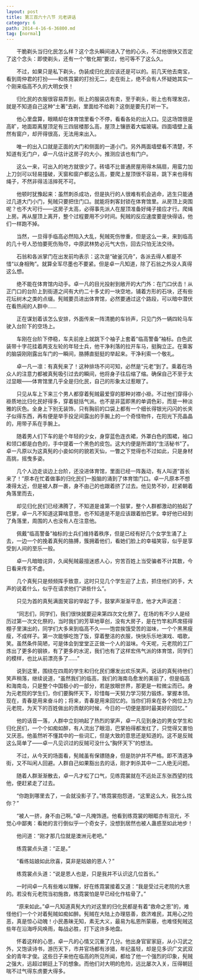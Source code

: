 ```yaml
---
layout: post
title: 第三百六十八节 元老讲话
category: 6
path: 2014-4-16-6-36800.md
tag: [normal]
---
```


　　干脆剃头当归化民怎么样？这个念头瞬间进入了他的心头，不过他很快又否定了这个念头：即使剃头，还有一个“敬化期”要过，他可等不了这么久。

　　不过，如果只是私下剃头，伪装成归化民应该还是可以的。前几天他去南宝，看到周仲君的打扮——和练霓裳的打扮无二，走在街上，绝不会有人怀疑她其实一个刚来临高不久的大明女侠！

　　归化民的衣服很容易弄到，街上的服装店有卖，至于剃头，街上也有理发店，就是不知道自己这种“土著”去剃，里面给不给剃？这倒是要先打听一下。

　　他心里盘算，眼睛却在体育馆里看个不停，看看各处的出入口。见这场馆很是高旷，地面距离屋顶足有三四层楼那么高，屋顶上镶嵌着大幅玻璃。四面墙壁上虽然有窗户，却开得很高，无法用来出入。

　　唯一的出入口就是正面的大门和侧面的一道小门。另外两面墙壁看不清楚，不知道有无门户，卓一凡估计这房子的大小，推测应该也有门户。

　　这么一来，可出入的地方就很少了。砖墙不比普通房屋用得木隔扇，用蛮力加上刀剑可以轻易撞破，天窗和窗户都这么高，要爬上屋顶很不容易，跳下来也得有绳子，不然非得活活摔死不可。

　　他顿时犹豫起来：虽然刺杀成功，但是执行的人很难有机会逃命，逃生只能通过几道大门小门，髡贼只要把住门口。就能将刺客封锁在体育馆里。从房顶上突围呢？也不大可行——这房子太高，必得事先派人在屋顶准备好绳子接应才行。爬绳上房。再从屋顶上离开，整个过程要用不少时间。髡贼的反应速度要是快得话，他们一样跑不掉。

　　当然，一旦得手临高必然陷入大乱，髡贼死伤惨重，但是这么一来，来到临高的几十号人恐怕要死伤殆尽，中原武林势必元气大伤，回去只怕无法交待。

　　石翁和各派掌门在出发前均表示：这次是“破釜沉舟”，各派去得人都是不惜“以身相殉”。就算全军尽墨也不要紧。但是卓一凡知道，除了石翁之外没人真得这么想。

　　绝不能在体育馆内动手。卓一凡的目光投射到敞开的大门外：在门口伏击！从正门口的台阶上到街道之间有大约二十多丈的一块空地，铺着方形的石块，还有些花坛树木之类的点缀。髡贼要员进出体育馆，必然要通过这个路段，可以暗中潜伏在看热闹的人群中……

　　正在谋划着该怎么安排，外面传来一阵清脆的车铃声，只见门外一辆四轮马车驶入台阶下的空场上。

　　车刚在台阶下停稳，车夫前座上就跳下个袖子上套着“临高警备”袖标。白色武装带十字花挂着两支左轮的年轻士兵，他干净利落的拉开车马，挺胸立正。在乘客的脑袋刚刚露出车门的一瞬间，胳膊直挺挺的举起来。干净利索一个敬礼。

　　卓一凡一凛：有真髡来了！这种排场不问可知，必然是“元老”到了。乘着在场众人的注意力都被真髡吸引过去的瞬间，他将身子往后缩了缩。确保自己不至于太过显眼——体育馆里几乎全是归化民，自己的形象太过惹眼了。

　　只见从车上下来三个男人都穿着髡贼最爱穿的那种对襟小褂。不过他们穿得小褂质地比归化民好得多，穿着挺括气派。也不是非蓝即黑的单调色彩，而是一种淡雅的灰色。全身上下别无装饰，只有胸前的口袋上都有一个细长得银光闪闪的长夹子似得东西，再有便是举手投足间露出的手腕上的一个奇怪物件，在阳光下亮晶晶的，用带子系在手腕上。

　　随着男人们下车的是个年轻的少女，身穿蓝色连衣裙，外罩白色的围裙，袖口和领口都是白色的，手中提着一个黑色的皮包。这大约便是所谓的“生活秘书”了。卓一凡原以为这真髡的小妾如何的貌若天仙，一瞥之下觉得也不过如此，只是身材高挑，摇曳多姿。

　　几个人边走谈边上台阶，还没进体育馆，里面已经一阵轰动，有人叫道“首长来了！”原本在忙着做事的归化民们一股脑的涌到了体育馆门口。卓一凡原本不想凑得太近，但是被人群一裹，身不由己的也跟着挤了过去。他见势不妙，赶紧朝着角落里而去，

　　却见归化民们已经沸腾了，不知道是谁第一个鼓掌，整个人群都激动的拍起了巴掌，卓一凡不知道这算啥意思，也不知道是不是应该跟着拍巴掌。幸好他已经到了角落里，周围的人也没有人在注意他。

　　佩戴“临高警备”袖标的士兵们维持着秩序，但是已经有好几个女学生涌了上去，一边一个的挽着真髡的胳膊，簇拥着他们，看她们脸上的幸福笑容，似乎是享受到人间的至乐一般。

　　卓一凡暗暗诧异，久闻髡贼最擅迷惑人心，穷苦百姓上当受骗者不计其数，今日看来传言不虚。

　　几个真髡只是频频挥手致意，这时只见几个学生迎了上去，抓住他们的手，大声的说着什么，似乎在请求他们“讲些什么”。

　　只见为首的真髡满面笑容的举起了手，鼓掌声渐渐平息，他才大声说道：

　　“同志们，同学们，我们很快就要迎来第四次文化祭了。在场的有不少人是经历过第一次文化祭的，当时我们的芳草地草创，没有大房子，是在竹竿和芦席搭得棚子里演出的，同学们大多来到临高不久——饱尝挨饿受苦的滋味，一个个黑黑瘦瘦，不成样子。第一次能够吃饱了饭，穿着整洁的衣服，快快乐乐地演戏、唱歌，笑。虽然条件简陋，可是体会到堂堂正正做一个人的滋味。今天呢，元老院的工厂炼出了更多的钢铁，有了更多的水泥，我们也有了这样宏伟气派的体育馆，同学们的模样，也比从前漂亮多了……”

　　说到这里，围绕在四周的学生和归化民们爆发出欢乐笑声。说话的真髡待他们笑声稍落，继续说道，“虽然我们的临高，我们的海南岛愈发的美丽了，但是临高和海南岛，只是整个中国极小的一部分，若是放眼世界，那更是一粒微尘而已。身为元老院的学生们，你们要胸怀天下，珍惜每一天努力学习努力锻炼，掌握本领。现在，青春是用来奋斗的；将来，青春是用来回忆的。当你们将来在各个岗位上为元老院，为天下的百姓做出的贡献的时候，今日的一切便是那时最美好的回忆。”

　　他的话音一落，人群中立刻响起了热烈的掌声，卓一凡见到身边的男女学生和归化民们，一个个如痴如醉，有人流出了眼泪，巴掌拍得都发红了，只觉得又害怕又厌恶。他虽然听不懂其中的一些词汇，但是大致的意思还是知道的。这不是反贼这么简单了——卓一凡见识过的反贼可没什么“胸怀天下”的想法。

　　不过，从今天的场面看，髡贼虽有保镖随身，但是防护并不严格。即不清道净街，又不叫闲人回避。人群自己如果豁出去的话，刚才刺杀其中一二人绝无问题。

　　随着人群渐渐散去，卓一凡才松了口气，见练霓裳就在不远处正东张西望的找他，便赶紧走了过去。

　　“你跑到哪里去了，一会就没影子了。”练霓裳抱怨道，“这里这么大，我怎么找你？”

　　“被人一挤，身不由己啊。”卓一凡掩饰道。他看到练霓裳的眼眶亦有泪光，不觉心中鄙夷：看她的言行倒似乎一个奇女子，没想到居然也被人蛊惑至如此地步！

　　他问道：“刚才那几位就是澳洲元老吧。”

　　练霓裳点头道：“正是。”

　　“看练姑娘如此欣喜，莫非是姑娘的恩人？”

　　练霓裳点头道：“说是恩人也是，只是我并不认识这几位首长。”

　　一时间卓一凡有些难以理解，好在练霓裳接着又道：“我是受过元老院的大恩的。若没有元老院当初施救，练霓裳怕是早已经化作枯骨了。”

　　“原来如此。”卓一凡知道真髡大约对这里的归化民都是有着“救命之恩”的，难怪他们一个个对着髡贼如痴如醉。髡贼在大陆上办理慈善，救济难民，其用心之险恶，真是惊心动魄！小民愚昧无知，素无大义，最易为私恩所蒙蔽，也难怪髡贼这些年在沿海呼风唤雨，每战必胜，打下这许多地盘。

　　怀着这样的心思，卓一凡的心情又沉重了几分。他出身官宦家庭，从小习武之外，又饱读诗书，游历天下，市井官场都有涉猎，年纪虽轻，却是见多识广文武双全的青年才俊。这些日子来他在临高的所见所闻，都给了他一个强烈的印象，髡贼之强大，远超过朝廷上下的想象。而他们对大明的危险，远比屡次入关，压得朝廷喘不过气得东虏要大得多。
